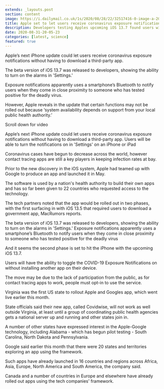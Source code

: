 ```yaml
---
extends: _layouts.post
section: content
image: https://i.dailymail.co.uk/1s/2020/08/28/22/32517416-0-image-a-20_1598648458635.jpg 
title: Apple set to let users receive coronavirus exposure notifications without a third-party app 
description: Developers testing Apples upcoming iOS 13.7 found users will be able to turn on coronavirus exposure notifications in Settings without the need of downloading a government app. 
date: 2020-08-31-20-05-23 
categories: [latest, science] 
featured: true 
--- 
```

Apple’s next iPhone update could let users receive coronavirus exposure notifications without having to download a third-party app.

The beta version of iOS 13.7 was released to developers, showing the ability to turn on the alarms in 'Settings.'

Exposure notifications apparently uses a smartphone’s Bluetooth to notify users when they come in close proximity to someone who has tested positive for the deadly virus.

However, Apple reveals in the update that certain functions may not be rolled out because ‘system availability depends on support from your local public health authority.’

Scroll down for video 

Apple’s next iPhone update could let users receive coronavirus exposure notifications without having to download a third-party app. Users will be able to turn the notifications on in 'Settings' on an iPhone or iPad

Coronavirus cases have begun to decrease across the world, however contact tracing apps are still a key players in keeping infection rates at bay.

Prior to the new discovery in the iOS system, Apple had teamed up with Google to produce an app and launched it in May.

The software is used by a nation's health authority to build their own apps and has so far been given to 22 countries who requested access to the technology.

The tech partners noted that the app would be rolled out in two phases, with the first surfacing in with iOS 13.5 that required users to download a government app, MacRumors reports.

The beta version of iOS 13.7 was released to developers, showing the ability to turn on the alarms in 'Settings.' Exposure notifications apparently uses a smartphone’s Bluetooth to notify users when they come in close proximity to someone who has tested positive for the deadly virus

And it seems the second phase is set to hit the iPhone with the upcoming iOS 13.7.

Users will have the ability to toggle the COVID-19 Exposure Notifications on without installing another app on their device.

The move may be due to the lack of participation from the public, as for contact tracing apps to work, people must opt-in to use the service.

Virginia was the first US state to rollout Apple and Googles app, which went live earlier this month.



State officials said their new app, called Covidwise, will not work as well outside Virginia, at least until a group of coordinating public health agencies gets a national server up and running and other states join in. 

A number of other states have expressed interest in the Apple-Google technology, including Alabama - which has begun pilot testing - South Carolina, North Dakota and Pennsylvania.

Google said earlier this month that there were 20 states and territories exploring an app using the framework. 

Such apps have already launched in 16 countries and regions across Africa, Asia, Europe, North America and South America, the company said.

Canada and a number of countries in Europe and elsewhere have already rolled out apps using the tech companies' framework. 

